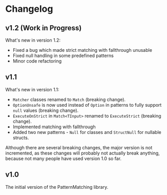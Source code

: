 # Changelog

## v1.2 (Work in Progress)

What's new in version 1.2:

- Fixed a bug which made strict matching with fallthrough unusable
- Fixed null handling in some predefined patterns
- Minor code refactoring

## v1.1

What's new in version 1.1:

- `Matcher` classes renamed to `Match` (breaking change).
- `OptionUnsafe` is now used instead of `Option` in patterns to fully support `null` values (breaking change).
- `ExecuteOnStrict` in `Match<TInput>` renamed to `ExecuteStrict` (breaking change).
- Implemented matching with fallthrough
- Added two new patterns - `Null` for classes and `StructNull` for nullable structs.

Although there are several breaking changes, the major version is not incremented, as these changes
will probably not actually break anything, because not many people have used version 1.0 so far.

## v1.0

The initial version of the PatternMatching library.
